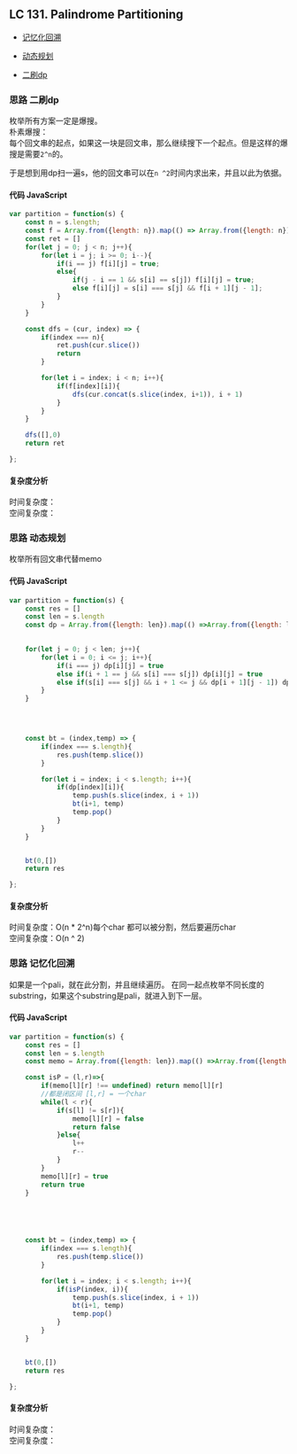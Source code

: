 ## LC 131. Palindrome Partitioning

- [记忆化回溯](#思路-记忆化回溯)
- [动态规划](#思路-动态规划)

- [二刷dp](#思路-二刷dp)

### 思路 二刷dp
枚举所有方案一定是爆搜。   
朴素爆搜：   
每个回文串的起点，如果这一块是回文串，那么继续搜下一个起点。但是这样的爆搜是需要`2^n`的。   

于是想到用dp扫一遍s，他的回文串可以在`n ^2`时间内求出来，并且以此为依据。
#### 代码 JavaScript

```JavaScript
var partition = function(s) {
    const n = s.length;
    const f = Array.from({length: n}).map(() => Array.from({length: n}).fill(false))
    const ret = []
    for(let j = 0; j < n; j++){
        for(let i = j; i >= 0; i--){
            if(i == j) f[i][j] = true;
            else{
                if(j - i == 1 && s[i] == s[j]) f[i][j] = true;
                else f[i][j] = s[i] === s[j] && f[i + 1][j - 1];
            }
        }
    }

    const dfs = (cur, index) => {
        if(index === n){
            ret.push(cur.slice())
            return
        }

        for(let i = index; i < n; i++){
            if(f[index][i]){
                dfs(cur.concat(s.slice(index, i+1)), i + 1)
            }
        }
    }

    dfs([],0)
    return ret

};


```

#### 复杂度分析
时间复杂度： </br>
空间复杂度：






### 思路 动态规划
枚举所有回文串代替memo

#### 代码 JavaScript

```JavaScript
var partition = function(s) { 
    const res = []
    const len = s.length
    const dp = Array.from({length: len}).map(() =>Array.from({length: len}).fill(false) )

    
    for(let j = 0; j < len; j++){
        for(let i = 0; i <= j; i++){
            if(i === j) dp[i][j] = true
            else if(i + 1 == j && s[i] === s[j]) dp[i][j] = true
            else if(s[i] === s[j] && i + 1 <= j && dp[i + 1][j - 1]) dp[i][j] = true 
        }
    }


   

    const bt = (index,temp) => {
        if(index === s.length){
            res.push(temp.slice())
        }

        for(let i = index; i < s.length; i++){
            if(dp[index][i]){
                temp.push(s.slice(index, i + 1))
                bt(i+1, temp)
                temp.pop()
            }
        }
    }


    bt(0,[])
    return res

};

```

#### 复杂度分析
时间复杂度：O(n * 2^n)每个char 都可以被分割，然后要遍历char </br>
空间复杂度：O(n ^ 2)
### 思路 记忆化回溯
如果是一个pali，就在此分割，并且继续遍历。
在同一起点枚举不同长度的substring，如果这个substring是pali，就进入到下一层。
#### 代码 JavaScript

```JavaScript
var partition = function(s) { 
    const res = []
    const len = s.length
    const memo = Array.from({length: len}).map(() =>Array.from({length: len}) )

    const isP = (l,r)=>{
        if(memo[l][r] !== undefined) return memo[l][r] 
        //都是闭区间 [l,r] = 一个char
        while(l < r){
            if(s[l] != s[r]){
                memo[l][r] = false
                return false
            }else{
                l++
                r--
            }
        }
        memo[l][r] = true
        return true
    }



   

    const bt = (index,temp) => {
        if(index === s.length){
            res.push(temp.slice())
        }

        for(let i = index; i < s.length; i++){
            if(isP(index, i)){
                temp.push(s.slice(index, i + 1))
                bt(i+1, temp)
                temp.pop()
            }
        }
    }


    bt(0,[])
    return res

};

```

#### 复杂度分析
时间复杂度： </br>
空间复杂度：